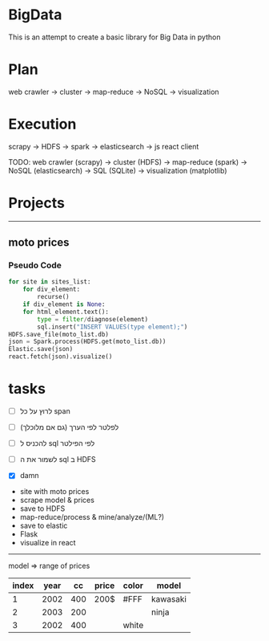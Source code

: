 # BigData
This is an attempt to create a basic library for Big Data in python

# Plan
web crawler -> cluster -> map-reduce -> NoSQL -> visualization

# Execution
scrapy -> HDFS -> spark -> elasticsearch -> js react client

TODO: web crawler (scrapy) -> cluster (HDFS) -> map-reduce (spark) -> NoSQL (elasticsearch) -> SQL (SQLite) -> visualization (matplotlib)

# Projects

----------------
## moto prices 
<h3> Pseudo Code </h3>

```python
for site in sites_list:
    for div_element:
        recurse()
    if div_element is None:
    for html_element.text():
        type = filter/diagnose(element)
        sql.insert("INSERT VALUES(type element);")
HDFS.save_file(moto_list.db)
json = Spark.process(HDFS.get(moto_list.db))
Elastic.save(json)
react.fetch(json).visualize()
```

<h1> tasks </h1>

- [ ] לרוץ על כל span
- [ ] לפלטר לפי הערך (גם אם מלוכלך)
- [ ] להכניס ל sql לפי הפילטר
- [ ] לשמור את ה sql ב HDFS

- [x] damn

* site with moto prices
* scrape model & prices
* save to HDFS
* map-reduce/process & mine/analyze/(ML?)
* save to elastic
* Flask
* visualize in react

---------------------------

model => range of prices


index | year | cc | price | color | model
--- | --- | --- | --- | --- | ---
1 | 2002 | 400 | 200$ | #FFF | kawasaki
2 | 2003 | 200 | | | ninja
3 | 2002 | 400 | | white | 
